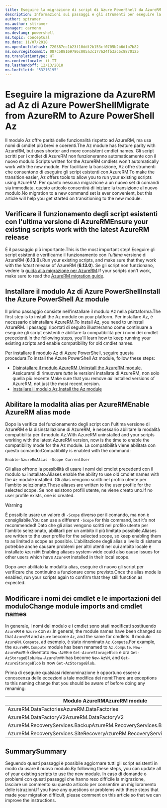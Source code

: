 ```yaml
---
title: Eseguire la migrazione di script di Azure PowerShell da AzureRM ad Az
description: Informazioni sui passaggi e gli strumenti per eseguire la migrazione di script dal modulo AzureRM al nuovo modulo Az.
author: sptramer
ms.author: sttramer
manager: carmonm
ms.devlang: powershell
ms.topic: conceptual
ms.date: 11/07/2018
ms.openlocfilehash: 720387ec1b23f10ddf2b153cf0705b2b6d1b7b82
ms.sourcegitcommit: 087c588169786c005a3c177624fb3ac6c8870125
ms.translationtype: HT
ms.contentlocale: it-IT
ms.lasthandoff: 12/13/2018
ms.locfileid: "53216195"
---
```

# <a name="migrate-from-azurerm-to-azure-powershell-az"></a><span data-ttu-id="281bd-103">Eseguire la migrazione da AzureRM ad Az di Azure PowerShell</span><span class="sxs-lookup"><span data-stu-id="281bd-103">Migrate from AzureRM to Azure PowerShell Az</span></span>

<span data-ttu-id="281bd-104">Il modulo Az offre parità delle funzionalità rispetto ad AzureRM, ma usa nomi di cmdlet più brevi e coerenti.</span><span class="sxs-lookup"><span data-stu-id="281bd-104">The Az module has feature parity with AzureRM, but uses shorter and more consistent cmdlet names.</span></span>
<span data-ttu-id="281bd-105">Gli script scritti per i cmdlet di AzureRM non funzioneranno automaticamente con il nuovo modulo.</span><span class="sxs-lookup"><span data-stu-id="281bd-105">Scripts written for the AzureRM cmdlets won't automatically work with the new module.</span></span> <span data-ttu-id="281bd-106">Per facilitare la transizione, Az offre strumenti che consentono di eseguire gli script esistenti con AzureRM.</span><span class="sxs-lookup"><span data-stu-id="281bd-106">To make the transition easier, Az offers tools to allow you to run your existing scripts using AzureRM.</span></span> <span data-ttu-id="281bd-107">Per quanto nessuna migrazione a un nuovo set di comandi sia immediata, questo articolo consentirà di iniziare la transizione al nuovo modulo.</span><span class="sxs-lookup"><span data-stu-id="281bd-107">No migration to a new command set is ever convenient, but this article will help you get started on transitioning to the new module.</span></span>

## <a name="ensure-your-existing-scripts-work-with-the-latest-azurerm-release"></a><span data-ttu-id="281bd-108">Verificare il funzionamento degli script esistenti con l'ultima versione di AzureRM</span><span class="sxs-lookup"><span data-stu-id="281bd-108">Ensure your existing scripts work with the latest AzureRM release</span></span>

<span data-ttu-id="281bd-109">È il passaggio più importante.</span><span class="sxs-lookup"><span data-stu-id="281bd-109">This is the most important step!</span></span> <span data-ttu-id="281bd-110">Eseguire gli script esistenti e verificarne il funzionamento con l'_ultima_ versione di AzureRM (__6.13.0__).</span><span class="sxs-lookup"><span data-stu-id="281bd-110">Run your existing scripts, and make sure that they work with the _latest_ release of AzureRM (__6.13.0__).</span></span> <span data-ttu-id="281bd-111">Se gli script non funzionano, vedere la [guida alla migrazione per AzureRM](migration-guide.6.0.0.md).</span><span class="sxs-lookup"><span data-stu-id="281bd-111">If your scripts don't work, make sure to read the [AzureRM migration guide](migration-guide.6.0.0.md).</span></span>

## <a name="install-the-azure-powershell-az-module"></a><span data-ttu-id="281bd-112">Installare il modulo Az di Azure PowerShell</span><span class="sxs-lookup"><span data-stu-id="281bd-112">Install the Azure PowerShell Az module</span></span>

<span data-ttu-id="281bd-113">Il primo passaggio consiste nell'installare il modulo Az nella piattaforma.</span><span class="sxs-lookup"><span data-stu-id="281bd-113">The first step is to install the Az module on your platform.</span></span> <span data-ttu-id="281bd-114">Per installare Az, è necessario disinstallare AzureRM.</span><span class="sxs-lookup"><span data-stu-id="281bd-114">To install Az, you need to uninstall AzureRM.</span></span>
<span data-ttu-id="281bd-115">I passaggi riportati di seguito illustreranno come continuare a eseguire gli script esistenti e abilitare la compatibilità per i nomi dei cmdlet precedenti.</span><span class="sxs-lookup"><span data-stu-id="281bd-115">In the following steps, you'll learn how to keep running your existing scripts and enable compatibility for old cmdlet names.</span></span>

<span data-ttu-id="281bd-116">Per installare il modulo Az di Azure PowerShell, seguire questa procedura:</span><span class="sxs-lookup"><span data-stu-id="281bd-116">To install the Azure PowerShell Az module, follow these steps:</span></span>

* <span data-ttu-id="281bd-117">[Disinstallare il modulo AzureRM](uninstall-azurerm-ps.md).</span><span class="sxs-lookup"><span data-stu-id="281bd-117">[Uninstall the AzureRM module](uninstall-azurerm-ps.md).</span></span> <span data-ttu-id="281bd-118">Assicurarsi di rimuovere _tutte_ le versioni installate di AzureRM, non solo quella più recente.</span><span class="sxs-lookup"><span data-stu-id="281bd-118">Make sure that you remove _all_ installed versions of AzureRM, not just the most recent version.</span></span>
* <span data-ttu-id="281bd-119">[Installare il modulo Az](install-az-ps.md).</span><span class="sxs-lookup"><span data-stu-id="281bd-119">[Install the Az module](install-az-ps.md)</span></span>

## <a name="a-namealiasesenable-azurerm-alias-mode"></a><span data-ttu-id="281bd-120"><a name="aliases"/>Abilitare la modalità alias per AzureRM</span><span class="sxs-lookup"><span data-stu-id="281bd-120"><a name="aliases"/>Enable AzureRM alias mode</span></span>

<span data-ttu-id="281bd-121">Dopo la verifica del funzionamento degli script con l'ultima versione di AzureRM e la disinstallazione di AzureRM, è necessario abilitare la modalità compatibilità per il modulo Az.</span><span class="sxs-lookup"><span data-stu-id="281bd-121">With AzureRM uninstalled and your scripts working with the latest AzureRM version, now is the time to enable the compatibility mode for the Az module.</span></span> <span data-ttu-id="281bd-122">La compatibilità viene abilitata con questo comando:</span><span class="sxs-lookup"><span data-stu-id="281bd-122">Compatibility is enabled with the command:</span></span>

```powershell-interactive
Enable-AzureRmAlias -Scope CurrentUser
```

<span data-ttu-id="281bd-123">Gli alias offrono la possibilità di usare i nomi dei cmdlet precedenti con il modulo `Az` installato.</span><span class="sxs-lookup"><span data-stu-id="281bd-123">Aliases enable the ability to use old cmdlet names with the `Az` module installed.</span></span> <span data-ttu-id="281bd-124">Gli alias vengono scritti nel profilo utente per l'ambito selezionato.</span><span class="sxs-lookup"><span data-stu-id="281bd-124">These aliases are written to the user profile for the selected scope.</span></span> <span data-ttu-id="281bd-125">Se non esistono profili utente, ne viene creato uno.</span><span class="sxs-lookup"><span data-stu-id="281bd-125">If no user profile exists, one is created.</span></span>

> [!WARNING]
>
> <span data-ttu-id="281bd-126">È possibile usare un valore di `-Scope` diverso per il comando, ma non è consigliabile.</span><span class="sxs-lookup"><span data-stu-id="281bd-126">You can use a different `-Scope` for this command, but it's not recommended!</span></span> <span data-ttu-id="281bd-127">Dato che gli alias vengono scritti nel profilo utente per l'ambito selezionato, abilitarli per un ambito il più limitato possibile.</span><span class="sxs-lookup"><span data-stu-id="281bd-127">Aliases are written to the user profile for the selected scope, so keep enabling them to as limited a scope as possible.</span></span> <span data-ttu-id="281bd-128">L'abilitazione degli alias a livello di sistema potrebbe anche causare problemi per altri utenti nel cui ambito locale è installato `AzureRM`.</span><span class="sxs-lookup"><span data-stu-id="281bd-128">Enabling aliases system-wide could also cause issues for other users which have `AzureRM` installed in their local scope.</span></span>

<span data-ttu-id="281bd-129">Dopo aver abilitato la modalità alias, eseguire di nuovo gli script per verificare che continuino a funzionare come previsto.</span><span class="sxs-lookup"><span data-stu-id="281bd-129">Once the alias mode is enabled, run your scripts again to confirm that they still function as expected.</span></span> 

## <a name="change-module-imports-and-cmdlet-names"></a><span data-ttu-id="281bd-130">Modificare i nomi dei cmdlet e le importazioni del modulo</span><span class="sxs-lookup"><span data-stu-id="281bd-130">Change module imports and cmdlet names</span></span>

<span data-ttu-id="281bd-131">In generale, i nomi del modulo e i cmdlet sono stati modificati sostituendo `AzureRM` e `Azure` con `Az`.</span><span class="sxs-lookup"><span data-stu-id="281bd-131">In general, the module names have been changed so that `AzureRM` and `Azure` become `Az`, and the same for cmdlets.</span></span>
<span data-ttu-id="281bd-132">Il modulo `AzureRM.Compute`, ad esempio, è stato rinominato `Az.Compute`.</span><span class="sxs-lookup"><span data-stu-id="281bd-132">For example, the `AzureRM.Compute` module has been renamed to `Az.Compute`.</span></span> <span data-ttu-id="281bd-133">`New-AzureRmVM` è diventato `New-AzVM` e `Get-AzureStorageBlob` è ora `Get-AzStorageBlob`.</span><span class="sxs-lookup"><span data-stu-id="281bd-133">`New-AzureRmVM` has become `New-AzVM`, and `Get-AzureStorageBlob` is now `Get-AzStorageBlob`.</span></span>

<span data-ttu-id="281bd-134">Prima di eseguire qualsiasi ridenominazione è opportuno essere a conoscenza delle eccezioni a tale modifica dei nomi:</span><span class="sxs-lookup"><span data-stu-id="281bd-134">There are exceptions to this naming change that you should be aware of before doing any renaming:</span></span>

| <span data-ttu-id="281bd-135">Modulo AzureRM</span><span class="sxs-lookup"><span data-stu-id="281bd-135">AzureRM module</span></span> | <span data-ttu-id="281bd-136">Modulo Az</span><span class="sxs-lookup"><span data-stu-id="281bd-136">Az module</span></span> |
|----------------|-----------|
| <span data-ttu-id="281bd-137">AzureRM.DataFactories</span><span class="sxs-lookup"><span data-stu-id="281bd-137">AzureRM.DataFactories</span></span> | <span data-ttu-id="281bd-138">Az.DataFactory</span><span class="sxs-lookup"><span data-stu-id="281bd-138">Az.DataFactory</span></span> |
| <span data-ttu-id="281bd-139">AzureRM.DataFactoryV2</span><span class="sxs-lookup"><span data-stu-id="281bd-139">AzureRM.DataFactoryV2</span></span> | <span data-ttu-id="281bd-140">Az.DataFactory</span><span class="sxs-lookup"><span data-stu-id="281bd-140">Az.DataFactory</span></span> |
| <span data-ttu-id="281bd-141">AzureRM.RecoveryServices.Backup</span><span class="sxs-lookup"><span data-stu-id="281bd-141">AzureRM.RecoveryServices.Backup</span></span> | <span data-ttu-id="281bd-142">Az.RecoveryServices</span><span class="sxs-lookup"><span data-stu-id="281bd-142">Az.RecoveryServices</span></span> |
| <span data-ttu-id="281bd-143">AzureRM.RecoveryServices.SiteRecovery</span><span class="sxs-lookup"><span data-stu-id="281bd-143">AzureRM.RecoveryServices.SiteRecovery</span></span> | <span data-ttu-id="281bd-144">Az.RecoveryServices</span><span class="sxs-lookup"><span data-stu-id="281bd-144">Az.RecoveryServices</span></span> |

## <a name="summary"></a><span data-ttu-id="281bd-145">Summary</span><span class="sxs-lookup"><span data-stu-id="281bd-145">Summary</span></span>

<span data-ttu-id="281bd-146">Seguendo questi passaggi è possibile aggiornare tutti gli script esistenti in modo da usare il nuovo modulo.</span><span class="sxs-lookup"><span data-stu-id="281bd-146">By following these steps, you can update all of your existing scripts to use the new module.</span></span> <span data-ttu-id="281bd-147">In caso di domande o problemi con questi passaggi che hanno reso difficile la migrazione, lasciare un commento su questo articolo per consentire un miglioramento delle istruzioni.</span><span class="sxs-lookup"><span data-stu-id="281bd-147">If you have any questions or problems with these steps that made your migration difficult, please comment on this article so that we can improve the instructions.</span></span>
